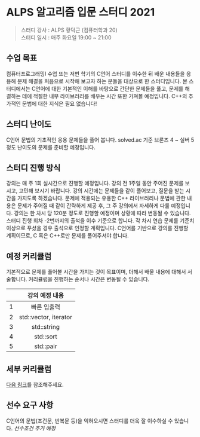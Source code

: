 # ALPS 알고리즘 입문 스터디 2021

> 스터디 강사 : ALPS 황덕근 (컴퓨터학과 20)<br>스터디 일시 : 매주 화요일 19:00 ~ 21:00

## 수업 목표

컴퓨터프로그래밍I 수업 또는 저번 학기의 C언어 스터디를 이수한 뒤 배운 내용들을 응용해 문제 해결을 처음으로 시작해 보고자 하는 분들을 대상으로 한 스터디입니다. 본 스터디에서는 C언어에 대한 기본적인 이해를 바탕으로 간단한 문제들을 풀고, 문제를 해결하는 데에 적절한 내부 라이브러리를 배우는 시간 또한 가져볼 예정입니다. C++의 추가적인 문법에 대한 지식은 필요 없습니다!

## 스터디 난이도

C언어 문법의 기초적인 응용 문제들을 풀어 봅니다. solved.ac 기준 브론즈 4 ~ 실버 5 정도 난이도의 문제를 준비할 예정입니다.

## 스터디 진행 방식

강의는 매 주 1회 실시간으로 진행할 예정입니다. 강의 전 1주일 동안 주어진 문제를 보시고, 고민해 보시기 바랍니다. 강의 시간에는 문제들을 같이 풀어보고, 질문을 받는 시간을 가지도록 하겠습니다. 문제에 적용되는 유용한 C++ 라이브러리나 문법에 관한 내용은 문제가 주어질 때 같이 간략하게 제공 후, 그 주 강의에서 자세하게 다룰 예정입니다.
강의는 한 차시 당 120분 정도로 진행할 예정이며 상황에 따라 변동될 수 있습니다.
스터디 진행 회차 -2번까지의 출석을 이수 기준으로 합니다. 각 차시 연습 문제를 기준치 이상으로 푸셨을 경우 출석으로 인정할 계획입니다.
C언어를 기반으로 강의를 진행할 계획이므로, C 혹은 C++로만 문제를 풀어주셔야 합니다.

## 예정 커리큘럼

기본적으로 문제를 풀어볼 시간을 가지는 것이 목표이며, 더해서 배울 내용에 대해서 서술합니다. 커리큘럼을 진행하는 순서나 시간은 변동될 수 있습니다.

|  |                 강의 예정 내용                 |
| :--: | :--------------------------------------------: |
|  1   |  빠른 입출력  |
|  2   |  std::vector, iterator  |
|  3   |  std::string  |
|  4   |  std::sort  |
|  5   |  std::pair  |

## 세부 커리큘럼

[다음 링크](https://github.com/ALPS-Study/Introduction/blob/master/2021-1R/0x00%20알고리즘%20입문%20스터디/ps_study_2021.md)를 참조해주세요.

## 선수 요구 사항

C언어의 문법(조건문, 반복문 등)을 익혀오시면 스터디를 더욱 잘 이수하실 수 있습니다.
*선수조건 추가 예정*

